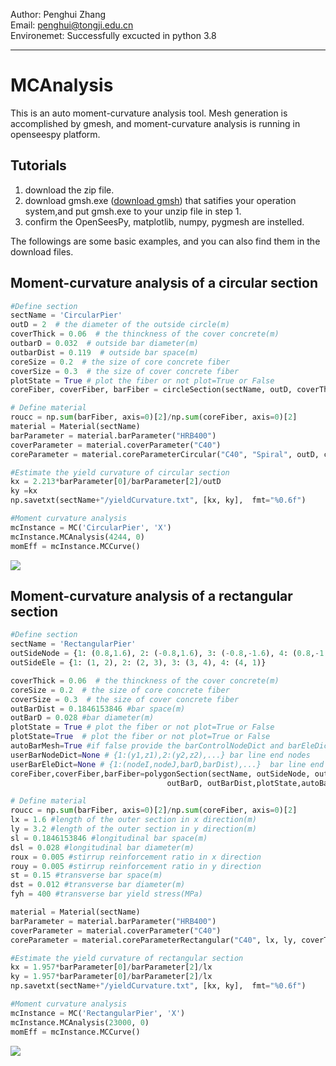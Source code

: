 Author: Penghui Zhang   
Email: penghui@tongji.edu.cn    
Environemet: Successfully excucted in python 3.8
______
# MCAnalysis
This is an auto moment-curvature analysis tool. Mesh generation is accomplished by gmesh, and  moment-curvature analysis is running in openseespy platform.

## Tutorials 
1. download the zip file.
2. download gmsh.exe ([download gmsh](https://gmsh.info/)) that satifies your operation system,and put gmsh.exe to your unzip file in step 1. 
3. confirm the OpenSeesPy, matplotlib, numpy, pygmesh are instelled.


The followings are some basic examples, and you can also find them in the download files.

## Moment-curvature analysis of a circular section
```python 
#Define section
sectName = 'CircularPier'
outD = 2  # the diameter of the outside circle(m)
coverThick = 0.06  # the thinckness of the cover concrete(m)
outbarD = 0.032  # outside bar diameter(m)
outbarDist = 0.119  # outside bar space(m)
coreSize = 0.2  # the size of core concrete fiber
coverSize = 0.3  # the size of cover concrete fiber
plotState = True # plot the fiber or not plot=True or False
coreFiber, coverFiber, barFiber = circleSection(sectName, outD, coverThick, outbarD, outbarDist, coreSize, coverSize, plotState)

# Define material
roucc = np.sum(barFiber, axis=0)[2]/np.sum(coreFiber, axis=0)[2]
material = Material(sectName)
barParameter = material.barParameter("HRB400")
coverParameter = material.coverParameter("C40")
coreParameter = material.coreParameterCircular("C40", "Spiral", outD, coverThick, roucc, 0.1, 0.014, 400)

#Estimate the yield curvature of circular section
kx = 2.213*barParameter[0]/barParameter[2]/outD
ky =kx
np.savetxt(sectName+"/yieldCurvature.txt", [kx, ky],  fmt="%0.6f")

#Moment curvature analysis
mcInstance = MC('CircularPier', 'X')
mcInstance.MCAnalysis(4244, 0)
momEff = mcInstance.MCCurve()
```
<img src="https://github.com/Penghui0616/MCAnalysis/blob/master/Circular.png" div align="center">

## Moment-curvature analysis of a rectangular section 
```python 
#Define section
sectName = 'RectangularPier'
outSideNode = {1: (0.8,1.6), 2: (-0.8,1.6), 3: (-0.8,-1.6), 4: (0.8,-1.6)}
outSideEle = {1: (1, 2), 2: (2, 3), 3: (3, 4), 4: (4, 1)}

coverThick = 0.06  # the thinckness of the cover concrete(m)
coreSize = 0.2  # the size of core concrete fiber
coverSize = 0.3  # the size of cover concrete fiber
outBarDist = 0.1846153846 #bar space(m)
outBarD = 0.028 #bar diameter(m)
plotState = True # plot the fiber or not plot=True or False
plotState=True  # plot the fiber or not plot=True or False
autoBarMesh=True #if false provide the barControlNodeDict and barEleDict
userBarNodeDict=None # {1:(y1,z1),2:(y2,z2),...} bar line end nodes
userBarEleDict=None # {1:(nodeI,nodeJ,barD,barDist),...}  bar line end nodes number and diameter and distance
coreFiber,coverFiber,barFiber=polygonSection(sectName, outSideNode, outSideEle, coverThick, coreSize, coverSize,
								   outBarD, outBarDist,plotState,autoBarMesh)

# Define material
roucc = np.sum(barFiber, axis=0)[2]/np.sum(coreFiber, axis=0)[2]
lx = 1.6 #length of the outer section in x direction(m)
ly = 3.2 #length of the outer section in y direction(m)
sl = 0.1846153846 #longitudinal bar space(m)
dsl = 0.028 #longitudinal bar diameter(m)
roux = 0.005 #stirrup reinforcement ratio in x direction
rouy = 0.005 #stirrup reinforcement ratio in y direction
st = 0.15 #transverse bar space(m)
dst = 0.012 #transverse bar diameter(m)
fyh = 400 #transverse bar yield stress(MPa)

material = Material(sectName)
barParameter = material.barParameter("HRB400")
coverParameter = material.coverParameter("C40")
coreParameter = material.coreParameterRectangular("C40", lx, ly, coverThick, roucc, sl, dsl, roux, rouy, st, dst, fyh)

#Estimate the yield curvature of rectangular section
kx = 1.957*barParameter[0]/barParameter[2]/lx
ky = 1.957*barParameter[0]/barParameter[2]/lx
np.savetxt(sectName+"/yieldCurvature.txt", [kx, ky],  fmt="%0.6f")

#Moment curvature analysis
mcInstance = MC('RectangularPier', 'X')
mcInstance.MCAnalysis(23000, 0)
momEff = mcInstance.MCCurve()
```
<img src="https://github.com/Penghui0616/MCAnalysis/blob/master/Rectangular.png" div align="center">
